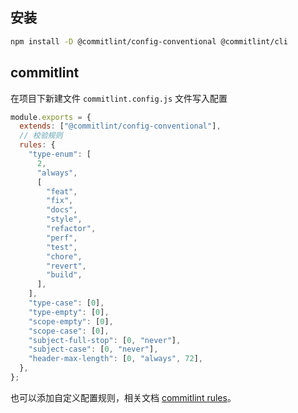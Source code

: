 ## 安装

```bash
npm install -D @commitlint/config-conventional @commitlint/cli
```

## commitlint

在项目下新建文件 `commitlint.config.js` 文件写入配置

```js
module.exports = {
  extends: ["@commitlint/config-conventional"],
  // 校验规则
  rules: {
    "type-enum": [
      2,
      "always",
      [
        "feat",
        "fix",
        "docs",
        "style",
        "refactor",
        "perf",
        "test",
        "chore",
        "revert",
        "build",
      ],
    ],
    "type-case": [0],
    "type-empty": [0],
    "scope-empty": [0],
    "scope-case": [0],
    "subject-full-stop": [0, "never"],
    "subject-case": [0, "never"],
    "header-max-length": [0, "always", 72],
  },
};
```

也可以添加自定义配置规则，相关文档 [commitlint rules](https://commitlint.js.org/#/reference-rules)。

